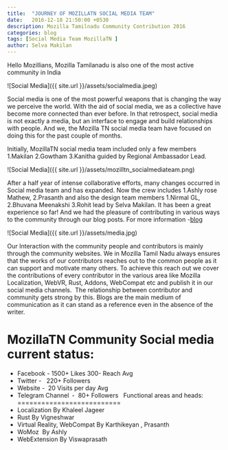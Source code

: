 ```yaml
---
title:  "JOURNEY OF MOZILLATN SOCIAL MEDIA TEAM"
date:   2016-12-18 21:50:00 +0530
description: Mozilla Tamilnadu Community Contribution 2016
categories: blog
tags: [Social Media Team MozillaTN ]
author: Selva Makilan
---
```

Hello Mozillians,
Mozilla Tamilanadu is also one of the most active community in India

![Social Media]({{ site.url }}/assets/socialmedia.jpeg)

Social media is one of the most powerful weapons that is changing the way we perceive the world. With the aid of social media, we as a collective have become more connected than ever before. In that retrospect, social media is not exactly a media, but an interface to engage and build relationships with people. And we, the Mozilla TN social media team have focused on doing this for the past couple of months.

Initially, MozillaTN social media team included only a few members 1.Makilan 2.Gowtham 3.Kanitha guided by Regional Ambassador Lead.

![Social Media]({{ site.url }}/assets/mozilltn_socialmediateam.png)


After a half year of intense collaborative efforts, many changes occurred in Social media team and has expanded. Now the crew includes 1.Ashly rose Mathew, 2.Prasanth and also the design team members 1.Nirmal GL, 2.Bhuvana Meenakshi 3.Rohit lead by Selva Makilan.
It has been a great experience so far! And we had the pleasure of contributing in various ways to the community through our blog posts. For more information -[blog]( https://mozillatn.github.io/blog/Social-Media-Team-Half-yearly-updates/) 

![Social Media]({{ site.url }}/assets/media.jpg)

Our Interaction with the community people and contributors is mainly through the community websites. We in Mozilla Tamil Nadu always ensures that the works of our contributors reaches out to the common people as it can support and motivate many others. To achieve this reach out we cover the contributions of every contributor in the various area like Mozilla Localization, WebVR, Rust, Addons, WebCompat etc and publish it in our social media channels.  The relationship between contributor and community gets strong by this. Blogs are the main medium of communication as it can stand as a reference even in the absence of the writer.

MozillaTN Community Social media current status:
===============================================

- Facebook - 1500+ Likes 300- Reach Avg
- Twitter -   220+ Followers
- Website -  20 Visits per day Avg
- Telegram Channel -  80+ Followers
 
Functional areas and heads:
==========================
- Localization By Khaleel Jageer
- Rust By Vigneshwar
- Virtual Reality, WebCompat By Karthikeyan , Prasanth
- WoMoz  By Ashly
- WebExtension By Viswaprasath

